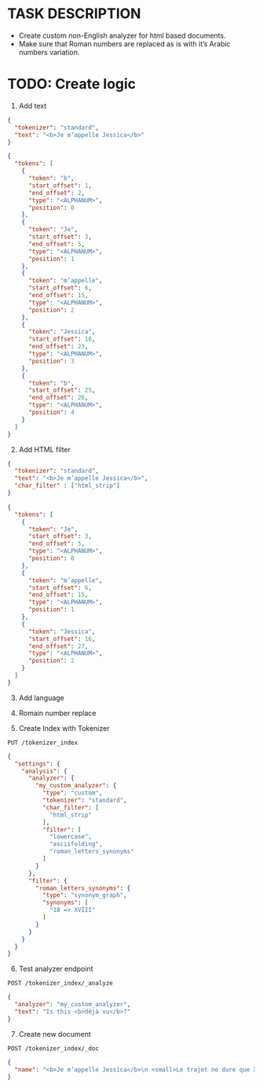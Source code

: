# TASK DESCRIPTION

- Create custom non-English analyzer for html based documents.
- Make sure that Roman numbers are replaced as is with it’s Arabic numbers variation.

# TODO: Create logic 

1. Add text
````json
{
  "tokenizer": "standard",
  "text": "<b>Je m’appelle Jessica</b>"
}
````

````json
{
  "tokens": [
    {
      "token": "b",
      "start_offset": 1,
      "end_offset": 2,
      "type": "<ALPHANUM>",
      "position": 0
    },
    {
      "token": "Je",
      "start_offset": 3,
      "end_offset": 5,
      "type": "<ALPHANUM>",
      "position": 1
    },
    {
      "token": "m’appelle",
      "start_offset": 6,
      "end_offset": 15,
      "type": "<ALPHANUM>",
      "position": 2
    },
    {
      "token": "Jessica",
      "start_offset": 16,
      "end_offset": 23,
      "type": "<ALPHANUM>",
      "position": 3
    },
    {
      "token": "b",
      "start_offset": 25,
      "end_offset": 26,
      "type": "<ALPHANUM>",
      "position": 4
    }
  ]
}
````

2. Add HTML filter
````json
{
  "tokenizer": "standard",
  "text": "<b>Je m’appelle Jessica</b>",
  "char_filter" : ["html_strip"]
}
````
````json
{
  "tokens": [
    {
      "token": "Je",
      "start_offset": 3,
      "end_offset": 5,
      "type": "<ALPHANUM>",
      "position": 0
    },
    {
      "token": "m’appelle",
      "start_offset": 6,
      "end_offset": 15,
      "type": "<ALPHANUM>",
      "position": 1
    },
    {
      "token": "Jessica",
      "start_offset": 16,
      "end_offset": 27,
      "type": "<ALPHANUM>",
      "position": 2
    }
  ]
}
````

3. Add language


4. Romain number replace

5. Create Index with Tokenizer
````text
PUT /tokenizer_index
````
````json
{
  "settings": {
    "analysis": {
      "analyzer": {
        "my_custom_analyzer": {
          "type": "custom",
          "tokenizer": "standard",
          "char_filter": [
            "html_strip"
          ],
          "filter": [
            "lowercase",
            "asciifolding",
            "roman_letters_synonyms"
          ]
        }
      },
      "filter": {
        "roman_letters_synonyms": {
          "type": "synonym_graph",
          "synonyms": [
            "18 => XVIII"
          ]
        }
      }
    }
  }
}
````
6. Test analyzer endpoint
````text
POST /tokenizer_index/_analyze
````
````json
{
  "analyzer": "my_custom_analyzer",
  "text": "Is this <b>déjà vu</b>?"
}
````

7. Create new document
````text
POST /tokenizer_index/_doc
````
````json
{
  "name": "<b>Je m’appelle Jessica</b>\n <small>Le trajet ne dure que XVIII minutes !</small>\n"
}
````
